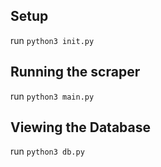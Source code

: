 ## Setup

run `python3 init.py`

## Running the scraper

run `python3 main.py`

## Viewing the Database

run `python3 db.py`
